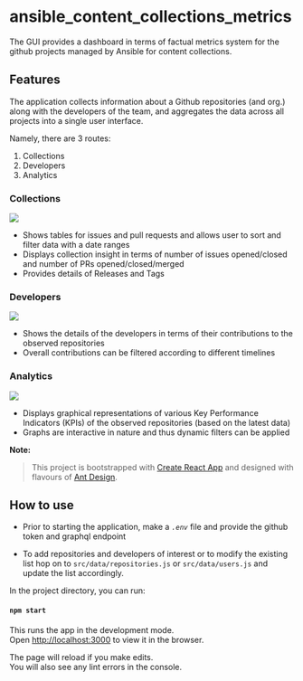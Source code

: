# ansible_content_collections_metrics
The GUI provides a dashboard in terms of factual metrics system for the github projects managed by Ansible for content collections.

## Features

The application collects information about a Github repositories (and org.) along with the developers of the team, and aggregates the data across all projects into a single user interface.

Namely, there are 3 routes:

1. Collections
2. Developers
3. Analytics

### Collections

![](https://github.com/priyamsahoo/ansible-github-metrics/blob/doc-updates/screenshots/collections.gif)

- Shows tables for issues and pull requests and allows user to sort and filter data with a date ranges
- Displays collection insight in terms of number of issues opened/closed and number of PRs opened/closed/merged
- Provides details of Releases and Tags

### Developers

![](https://github.com/priyamsahoo/ansible-github-metrics/blob/doc-updates/screenshots/developers.gif)

- Shows the details of the developers in terms of their contributions to the observed repositories
- Overall contributions can be filtered according to different timelines

### Analytics

![](https://github.com/priyamsahoo/ansible-github-metrics/blob/doc-updates/screenshots/analytics.gif)

- Displays graphical representations of various Key Performance Indicators (KPIs) of the observed repositories
  (based on the latest data)
- Graphs are interactive in nature and thus dynamic filters can be applied

**Note:**

> This project is bootstrapped with [Create React App](https://github.com/facebook/create-react-app) and designed with flavours of [Ant Design](https://ant.design/).

## How to use

- Prior to starting the application, make a _`.env`_ file and provide the github token and graphql endpoint

- To add repositories and developers of interest or to modify the existing list hop on to `src/data/repositories.js` or `src/data/users.js` and update the list accordingly.

In the project directory, you can run:

#### `npm start`

This runs the app in the development mode.\
Open [http://localhost:3000](http://localhost:3000) to view it in the browser.

The page will reload if you make edits.\
You will also see any lint errors in the console.
